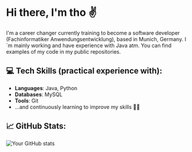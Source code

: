 # Hi there, I'm tho ✌️

I'm a career changer currently training to become a software developer (Fachinformatiker Anwendungsentwicklung), based in Munich, Germany. I´m mainly working and have experience with Java atm. You can find examples of my code in my public repositories.

## 💻 Tech Skills (practical experience with):
- **Languages**: Java, Python
- **Databases**: MySQL
- **Tools**: Git
- ...and continuously learning to improve my skills 🚀🚀

 ## 📈 GitHub Stats:
![Your GitHub stats](https://github-readme-stats.vercel.app/api?username=THOMunich&show_icons=true&theme=radical)
